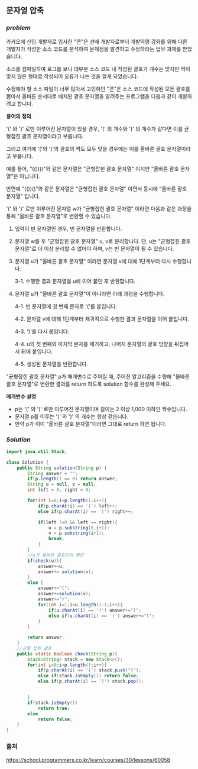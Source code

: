 ## 문자열 압축

### ***problem***
카카오에 신입 개발자로 입사한 "콘"은 선배 개발자로부터 개발역량 강화를 위해 다른 개발자가 작성한 소스 코드를 분석하여 문제점을 발견하고 수정하라는 업무 과제를 받았습니다. 

소스를 컴파일하여 로그를 보니 대부분 소스 코드 내 작성된 괄호가 개수는 맞지만 짝이 맞지 않은 형태로 작성되어 오류가 나는 것을 알게 되었습니다.

수정해야 할 소스 파일이 너무 많아서 고민하던 "콘"은 소스 코드에 작성된 모든 괄호를 뽑아서 올바른 순서대로 배치된 괄호 문자열을 알려주는 프로그램을 다음과 같이 개발하려고 합니다.

**용어의 정의**

'(' 와 ')' 로만 이루어진 문자열이 있을 경우, '(' 의 개수와 ')' 의 개수가 같다면 이를 균형잡힌 괄호 문자열이라고 부릅니다.

그리고 여기에 '('와 ')'의 괄호의 짝도 모두 맞을 경우에는 이를 올바른 괄호 문자열이라고 부릅니다.

예를 들어, "(()))("와 같은 문자열은 "균형잡힌 괄호 문자열" 이지만 "올바른 괄호 문자열"은 아닙니다.

반면에 "(())()"와 같은 문자열은 "균형잡힌 괄호 문자열" 이면서 동시에 "올바른 괄호 문자열" 입니다.

'(' 와 ')' 로만 이루어진 문자열 w가 "균형잡힌 괄호 문자열" 이라면 다음과 같은 과정을 통해 "올바른 괄호 문자열"로 변환할 수 있습니다.


1. 입력이 빈 문자열인 경우, 빈 문자열을 반환합니다. 

2. 문자열 w를 두 "균형잡힌 괄호 문자열" u, v로 분리합니다. 단, u는 "균형잡힌 괄호 문자열"로 더 이상 분리할 수 없어야 하며, v는 빈 문자열이 될 수 있습니다. 

3. 문자열 u가 "올바른 괄호 문자열" 이라면 문자열 v에 대해 1단계부터 다시 수행합니다. 

    3-1. 수행한 결과 문자열을 u에 이어 붙인 후 반환합니다. 

4. 문자열 u가 "올바른 괄호 문자열"이 아니라면 아래 과정을 수행합니다. 
    
    4-1. 빈 문자열에 첫 번째 문자로 '('를 붙입니다. 
    
    4-2. 문자열 v에 대해 1단계부터 재귀적으로 수행한 결과 문자열을 이어 붙입니다. 
    
    4-3. ')'를 다시 붙입니다. 
    
    4-4. u의 첫 번째와 마지막 문자를 제거하고, 나머지 문자열의 괄호 방향을 뒤집어서 뒤에 붙입니다. 

    4-5. 생성된 문자열을 반환합니다.

"균형잡힌 괄호 문자열" p가 매개변수로 주어질 때, 주어진 알고리즘을 수행해 "올바른 괄호 문자열"로 변환한 결과를 return 하도록 solution 함수를 완성해 주세요.

**매개변수 설명**
- p는 '(' 와 ')' 로만 이루어진 문자열이며 길이는 2 이상 1,000 이하인 짝수입니다.
- 문자열 p를 이루는 '(' 와 ')' 의 개수는 항상 같습니다.
- 만약 p가 이미 "올바른 괄호 문자열"이라면 그대로 return 하면 됩니다.

### ***Solution***

```java
import java.util.Stack;

class Solution {
    public String solution(String p) {
        String answer = "";
        if(p.length() == 0) return answer;
        String u = null, v = null;
        int left = 0, right = 0;

        for(int i=0;i<p.length();i++){
            if(p.charAt(i) == '(') left++;
            else if(p.charAt(i) == ')') right++;

            if(left !=0 && left == right){
                u = p.substring(0,i+1);
                v = p.substring(i+1);
                break;
            }
        }
        //u가 올바른 괄호인지 확인
        if(check(u)){
            answer+=u;
            answer+= solution(v);
        }
        else {
            answer+="(";
            answer+=solution(v);
            answer+=")";
            for(int i=1;i<u.length()-1;i++){
                if(u.charAt(i) == '(') answer+=")";
                else if(u.charAt(i) == ')') answer+="(";
            }
        }

        return answer;
    }
    //균형 잡힌 괄호
    public static boolean check(String p){
        Stack<String> stack = new Stack<>();
        for(int i=0;i<p.length();i++){
            if(p.charAt(i) == '(') stack.push("(");
            else if(stack.isEmpty()) return false;
            else if(p.charAt(i) == ')') stack.pop();


        }
        if(stack.isEmpty())
            return true;
        else
            return false;
    }
}
```

### 출처
https://school.programmers.co.kr/learn/courses/30/lessons/60058